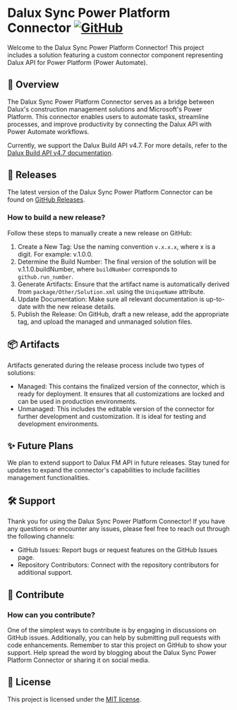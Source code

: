 # Dalux Sync Power Platform Connector [![GitHub](https://img.shields.io/github/license/LogiqApps-AS/dalux-sync-power-platform-connector?style=flat-square)](LICENSE)

Welcome to the Dalux Sync Power Platform Connector! This project includes a solution featuring a custom connector component representing Dalux API for Power Platform (Power Automate).

## 🌟 Overview

The Dalux Sync Power Platform Connector serves as a bridge between Dalux's construction management solutions and Microsoft's Power Platform. This connector enables users to automate tasks, streamline processes, and improve productivity by connecting the Dalux API with Power Automate workflows.

Currently, we support the Dalux Build API v4.7. For more details, refer to the [Dalux Build API v4.7 documentation](https://app.swaggerhub.com/apis/Dalux/DaluxBuild-api/4.7).

## 🚀 Releases

The latest version of the Dalux Sync Power Platform Connector can be found on [GitHub Releases](https://github.com/LogiqApps-AS/dalux-sync-power-platform-connector/releases).

### How to build a new release?

Follow these steps to manually create a new release on GitHub:
1. Create a New Tag: Use the naming convention `v.x.x.x`, where x is a digit. For example: v.1.0.0.
2. Determine the Build Number: The final version of the solution will be v.1.1.0.buildNumber, where `buildNumber` corresponds to `github.run_number`.
3. Generate Artifacts: Ensure that the artifact name is automatically derived from `package/Other/Solution.xml` using the `UniqueName` attribute.
4. Update Documentation: Make sure all relevant documentation is up-to-date with the new release details.
5. Publish the Release: On GitHub, draft a new release, add the appropriate tag, and upload the managed and unmanaged solution files.

## 📦 Artifacts

Artifacts generated during the release process include two types of solutions:
- Managed: This contains the finalized version of the connector, which is ready for deployment. It ensures that all customizations are locked and can be used in production environments.
- Unmanaged: This includes the editable version of the connector for further development and customization. It is ideal for testing and development environments.

## ✨ Future Plans

We plan to extend support to Dalux FM API in future releases. Stay tuned for updates to expand the connector's capabilities to include facilities management functionalities.

## 🛠️ Support

Thank you for using the Dalux Sync Power Platform Connector! If you have any questions or encounter any issues, please feel free to reach out through the following channels:
- GitHub Issues: Report bugs or request features on the GitHub Issues page.
- Repository Contributors: Connect with the repository contributors for additional support.

## 🤝 Contribute

### How can you contribute?

One of the simplest ways to contribute is by engaging in discussions on GitHub issues. Additionally, you can help by submitting pull requests with code enhancements. Remember to star this project on GitHub to show your support. Help spread the word by blogging about the Dalux Sync Power Platform Connector or sharing it on social media.

## 📝 License

This project is licensed under the [MIT license](LICENSE).
